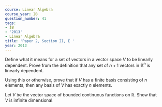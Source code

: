 ```yaml
---
course: Linear Algebra
course_year: IB
question_number: 41
tags:
- IB
- '2013'
- Linear Algebra
title: 'Paper 2, Section II, E '
year: 2013
---
```




Define what it means for a set of vectors in a vector space $V$ to be linearly dependent. Prove from the definition that any set of $n+1$ vectors in $\mathbb{R}^{n}$ is linearly dependent.

Using this or otherwise, prove that if $V$ has a finite basis consisting of $n$ elements, then any basis of $V$ has exactly $n$ elements.

Let $V$ be the vector space of bounded continuous functions on $\mathbb{R}$. Show that $V$ is infinite dimensional.